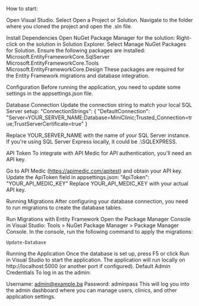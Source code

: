 How to start:

  Open Visual Studio.
  Select Open a Project or Solution.
  Navigate to the folder where you cloned the project and open the .sln file.

Install Dependencies
  Open NuGet Package Manager for the solution:
  Right-click on the solution in Solution Explorer.
  Select Manage NuGet Packages for Solution.
  Ensure the following packages are installed:
      Microsoft.EntityFrameworkCore.SqlServer
      Microsoft.EntityFrameworkCore.Tools
      Microsoft.EntityFrameworkCore.Design
  These packages are required for the Entity Framework migrations and database integration.

Configuration
    Before running the application, you need to update some settings in the appsettings.json file.
    
  Database Connection
  Update the connection string to match your local SQL Server setup:
  "ConnectionStrings": {
  "DefaultConnection": "Server=YOUR_SERVER_NAME;Database=MiniClinic;Trusted_Connection=true;TrustServerCertificate=true"
}

Replace YOUR_SERVER_NAME with the name of your SQL Server instance. If you're using SQL Server Express locally, it could be .\SQLEXPRESS.

API Token
To integrate with API Medic for API authentication, you'll need an API key.

Go to API Medic (https://apimedic.com/apitest) and obtain your API key.
Update the ApiToken field in appsettings.json:
"ApiToken": "YOUR_API_MEDIC_KEY"
Replace YOUR_API_MEDIC_KEY with your actual API key.

Running Migrations
After configuring your database connection, you need to run migrations to create the database tables.

Run Migrations with Entity Framework
    Open the Package Manager Console in Visual Studio:
    Tools > NuGet Package Manager > Package Manager Console.
    In the console, run the following command to apply the migrations:

    Update-Database
Running the Application
Once the database is set up, press F5 or click Run in Visual Studio to start the application.
The application will run locally on http://localhost:5000 (or another port if configured).
Default Admin Credentials
To log in as the admin:

Username: admin@example.ba
Password: adminpass
This will log you into the admin dashboard where you can manage users, clinics, and other application settings.
